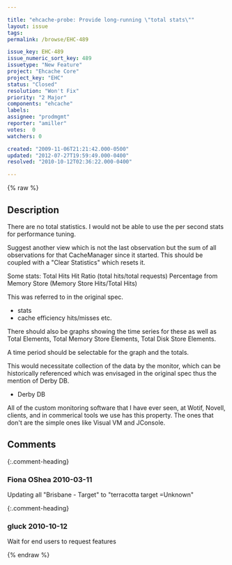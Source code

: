 ```yaml
---

title: "ehcache-probe: Provide long-running \"total stats\""
layout: issue
tags: 
permalink: /browse/EHC-489

issue_key: EHC-489
issue_numeric_sort_key: 489
issuetype: "New Feature"
project: "Ehcache Core"
project_key: "EHC"
status: "Closed"
resolution: "Won't Fix"
priority: "2 Major"
components: "ehcache"
labels: 
assignee: "prodmgmt"
reporter: "amiller"
votes:  0
watchers: 0

created: "2009-11-06T21:21:42.000-0500"
updated: "2012-07-27T19:59:49.000-0400"
resolved: "2010-10-12T02:36:22.000-0400"

---
```




{% raw %}



## Description

<div markdown="1" class="description">

There are no total statistics. I would not be able to use the per second stats for performance tuning.

Suggest another view which is not the last observation but the sum of all observations for that CacheManager since it started. This should be coupled with a "Clear Statistics" which resets it. 

Some stats:
Total Hits
Hit Ratio (total hits/total requests)
Percentage from Memory Store (Memory Store Hits/Total Hits)

This was referred to in the original spec.
- stats
- cache efficiency hits/misses etc.

There should also be graphs showing the time series for these as well as Total Elements, Total Memory Store Elements, Total Disk Store Elements.

A time period should be selectable for the graph and the totals.

This would necessitate collection of the data by the monitor, which can be historically referenced which was envisaged in the original spec thus the mention of Derby DB.
- Derby DB


All of the custom monitoring software that I have ever seen, at Wotif, Novell, clients, and in commerical tools we use has this property. The ones that don't are the simple ones like Visual VM and JConsole.

</div>

## Comments


{:.comment-heading}
### **Fiona OShea** <span class="date">2010-03-11</span>

<div markdown="1" class="comment">

 Updating all "Brisbane - Target" to "terracotta target =Unknown"

</div>


{:.comment-heading}
### **gluck** <span class="date">2010-10-12</span>

<div markdown="1" class="comment">

Wait for end users to request features

</div>



{% endraw %}
